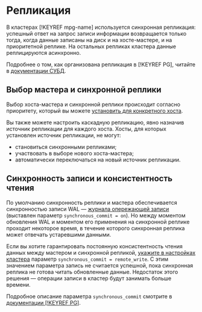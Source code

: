# Репликация

В кластерах [!KEYREF mpg-name] используется синхронная репликация: успешный ответ на запрос записи информации
возвращается только тогда, когда данные записаны на диск и на хосте-мастере, и на приоритетной реплике. На остальных репликах кластера данные реплицируются асинхронно.

Подробнее о том, как организована репликация в [!KEYREF PG], читайте в [документации СУБД](https://www.postgresql.org/docs/current/static/warm-standby.html).

## Выбор мастера и синхронной реплики

Выбор хоста-мастера и синхронной реплики происходит согласно приоритету, который вы можете
[установить для конкретного хоста](../operations/hosts.md#update).

Вы также можете настроить каскадную репликацию, явно назначив источник репликации для каждого хоста. Хосты, для которых установлен источник репликации, не могут:
 * становиться синхронными репликами;
 * участвовать в выборе нового хоста-мастера;
 * автоматически переключаться на новый источник репликации.


## Синхронность записи и консистентность чтения

По умолчанию синхронность реплики и мастера обеспечивается синхронностью записи WAL — [журнала опережающей записи](https://www.postgresql.org/docs/current/wal-intro.html) (выставлен параметр `synchronous_commit = on`). Но между моментом обновления WAL и моментом его применения на синхронной реплике проходит некоторое время, в течение которого синхронная реплика может отвечать устаревшими данными.

Если вы хотите гарантировать постоянную консистентность чтения данных между мастером и синхронной репликой, [укажите в настройках кластера](../operations/update.md#change-postgresql-config) параметр `synchronous_commit = remote_write`. С этим значением параметра запись не считается успешной, пока синхронная реплика не готова читать обновленные данные. Недостаток этого решения — операции записи в кластер будут занимать больше времени.

Подробное описание параметра `synchronous_commit` смотрите в [документации [!KEYREF PG]]((https://www.postgresql.org/docs/current/runtime-config-wal.html#GUC-SYNCHRONOUS-COMMIT)).
